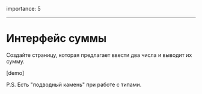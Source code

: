 importance: 5

---

# Интерфейс суммы

Создайте страницу, которая предлагает ввести два числа и выводит их сумму.

[demo]

P.S. Есть "подводный камень" при работе с типами.
